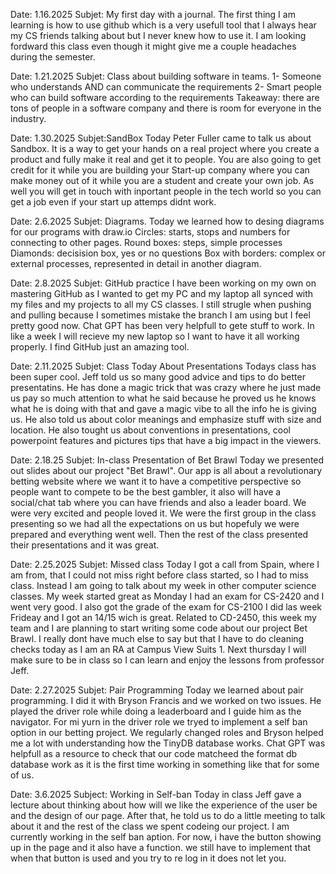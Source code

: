 Date: 1.16.2025 Subjet: My first day with a journal.
The first thing I am learning is how to use github which is a very usefull tool that I always hear my CS friends talking about but I never knew how to use it. I am looking fordward this class even though it might give me a couple headaches during the semester.

Date: 1.21.2025 Subjet: Class about building software in teams.
1- Someone who understands AND can communicate the requirements
2- Smart people who can build software according to the requirements
Takeaway: there are tons of people in a software company and there is room for everyone in the industry.

Date: 1.30.2025 Subjet:SandBox
Today Peter Fuller came to talk us about Sandbox. It is a way to get your hands on a real project where you create a product and fully make it real and get it to people. You are also going to get credit for it while you are building your Start-up company where you can make money out of it while you are a student and create your own job. As well you will get in touch with inportant people in the tech world so you can get a job even if your start up attemps didnt work.

Date: 2.6.2025 Subjet: Diagrams.
Today we learned how to desing diagrams for our programs with draw.io 
Circles: starts, stops and numbers for connecting to other pages.
Round boxes: steps, simple processes
Diamonds: decisision box, yes or no questions
Box with borders: complex or external processes, represented in detail in another diagram.

Date: 2.8.2025 Subjet: GitHub practice
I have been working on my own on mastering GitHub as I wanted to get my PC and my laptop all synced with my files and my projects to all my CS classes.
I still strugle when pushing and pulling because I sometimes mistake the branch I am using but I feel pretty good now.
Chat GPT has been very helpfull to gete stuff to work. In like a week I will recieve my new laptop so I want to have it all working properly. I find GitHub just an amazing tool.

Date: 2.11.2025 Subjet: Class Today About Presentations
Todays class has been super cool. Jeff told us so many good advice and tips to do better presentatins. He has done a magic trick that was crazy where he just made us pay so much attention to what he said because he proved us he knows what he is doing with that and gave a magic vibe to all the info he is giving us. He also told us about color meanings and emphasize stuff with size and location. He also tought us about conventions in presentations, cool powerpoint features and pictures tips that have a big impact in the viewers.

Date: 2.18.25 Subjet: In-class Presentation of Bet Brawl
Today we presented out slides about our project "Bet Brawl". Our app is all about a revolutionary betting website where we want it to have a competitive perspective so people want to compete to be the best gambler, it also will have a social/chat tab where you can have friends and also a leader board. We were very excited and people loved it. We were the first group in the class presenting so we had all the expectations on us but hopefuly we were prepared and everything went well. Then the rest of the class presented their presentations and it was great.

Date: 2.25.2025 Subjet: Missed class
Today I got a call from Spain, where I am from, that I could not miss right before class started, so I had to miss class. Instead I am going to talk about my week in other computer science classes. My week started great as Monday I had an exam for CS-2420 and I went very good. I also got the grade of the exam for CS-2100 I did las week Frideay and I got an 14/15 wich is great. Related to CD-2450, this week my team and I are planning to start writing some code about our project Bet Brawl. I really dont have much else to say but that I have to do cleaning checks today as I am an RA at Campus View Suits 1. Next thursday I will make sure to be in class so I can learn and enjoy the lessons from professor Jeff.

Date: 2.27.2025 Subjet: Pair Programming
Today we learned about pair programming. I did it with Bryson Francis and we worked on two issues. He played the driver role while doing a leaderboard and I guide him as the navigator. For mi yurn in the driver role we tryed to implement a self ban option in our betting project. We regularly changed roles and Bryson helped me a lot with understanding how the TinyDB database works. Chat GPT was helpfull as a resource to check that our code matcheed the format db database work as it is the first time working in something like that for some of us.

Date: 3.6.2025 Subject: Working in Self-ban
Today in class Jeff gave a lecture about thinking about how will we like the experience of the user be and the design of our page. 
After that, he told us to do a little meeting to talk about it and the rest of the class we spent codeing our project. I am currently working in the self ban aption. For now, i have the button showing up in the page and it also have a function. we still have to implement that when that button is used and you try to re log in it does not let you.